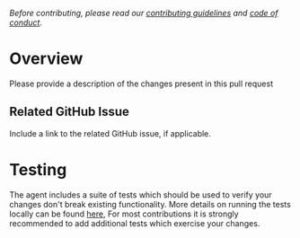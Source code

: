 _Before contributing, please read our [contributing guidelines](https://github.com/robotstech/django-microservices-admin/blob/main/CONTRIBUTING.md) and [code of conduct](https://github.com/robotstech/django-microservices-admin/blob/main/CODE_OF_CONDUCT.md)._

# Overview

Please provide a description of the changes present in this pull request

## Related GitHub Issue

Include a link to the related GitHub issue, if applicable.

# Testing

The agent includes a suite of tests which should be used to verify your changes don't break existing functionality. More details on running the tests locally can be found [here](https://github.com/robotstech/django-microservices-admin/blob/main/CONTRIBUTION.md#Testing), For most contributions it is strongly recommended to add additional tests which exercise your changes.
